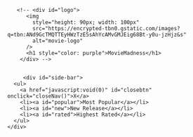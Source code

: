 <!-- <span id="openbtn" onclick="openNav()">
        <div></div>
        <div></div>
        <div></div>
      </span> -->
<!-- <section id="eachMovie-container">
        <div class="outer">
          <div style="margin: 200px auto; height: 200px; width: 400px">
            <h2 style="font-size: 50px; text-align: center">Loading...</h2>
          </div>
        </div>
      </section> -->

       <!-- <div id="logo">
          <img
            style="height: 90px; width: 100px"
            src="https://encrypted-tbn0.gstatic.com/images?q=tbn:ANd9GcTMQTTEyHWzTzE5sAhYcAMvGMJEig68Bt-y0u-jzHjz&s"
            alt="movie-logo"
          />
          <h1 style="color: purple">MovieMadness</h1>
        </div> -->


         <div id="side-bar">
      <ul>
        <a href="javascript:void(0)" id="closebtn" onclick="closeNav()">X</a>
        <li><a id="popular">Most Popular</a></li>
        <li><a id="new">New Release</a></li>
        <li><a id="rated">Highest Rated</a></li>
      </ul>
    </div>
